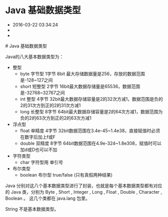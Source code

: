# Java 基础数据类型
- 2016-03-22 03:34:24
- 
- 

<!--markdown--># Java 基础数据类型

Java的八大基本数据类型为： 

 - 整型
   - byte 字节型 1字节 8bit  最大存储数据量是256，存放的数据范围是-128~127之间
   - short 短整型 2字节 16bit最大数据存储量是65536，数据范围是-32768~32767之间
   - int 整型 4字节 32bit最大数据存储容量是2的32次方减1，数据范围是负的2的31次方到正的2的31次方减1
   - long 长整型 8字节 64bit最大数据存储容量是2的64次方减1，数据范围为负的2的63次方到正的2的63次方减1
 - 浮点型
   - float 单精度 4字节 32bit数据范围在3.4e-45~1.4e38，直接赋值时必须在数字后加上f或F
   - double 双精度 8字节 64bit数据范围在4.9e-324~1.8e308，赋值时可以加d或D也可以不加
 - 字符类型
   - char 字符型用 单引号
 - 布尔类型
   - boolean 布尔型 true/false (只有真假两种结果)

Java 分别对这八个基本数据类型进行了封装，也就是每个基本数据类型都有对应的 Java 类，分别为 Byte , Short , Integer , Long , Float , Double , Character , Boolean 。 这几个类都在 java.lang 包里。

String 不是基本数据类型。